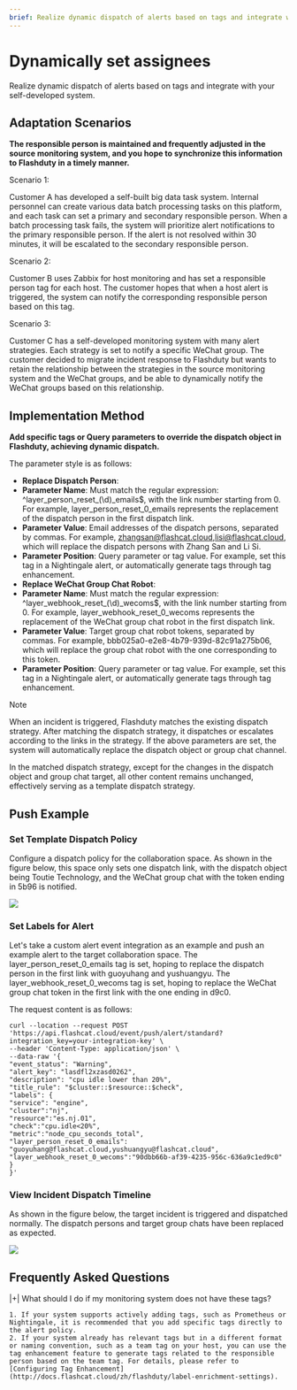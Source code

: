```yaml
---
brief: Realize dynamic dispatch of alerts based on tags and integrate with your self-developed system
---
```


# Dynamically set assignees

Realize dynamic dispatch of alerts based on tags and integrate with your self-developed system.

## Adaptation Scenarios

**The responsible person is maintained and frequently adjusted in the source monitoring system, and you hope to synchronize this information to Flashduty in a timely manner.**

Scenario 1:

Customer A has developed a self-built big data task system. Internal personnel can create various data batch processing tasks on this platform, and each task can set a primary and secondary responsible person. When a batch processing task fails, the system will prioritize alert notifications to the primary responsible person. If the alert is not resolved within 30 minutes, it will be escalated to the secondary responsible person.

Scenario 2:

Customer B uses Zabbix for host monitoring and has set a responsible person tag for each host. The customer hopes that when a host alert is triggered, the system can notify the corresponding responsible person based on this tag.

Scenario 3:

Customer C has a self-developed monitoring system with many alert strategies. Each strategy is set to notify a specific WeChat group. The customer decided to migrate incident response to Flashduty but wants to retain the relationship between the strategies in the source monitoring system and the WeChat groups, and be able to dynamically notify the WeChat groups based on this relationship.

## Implementation Method

**Add specific tags or Query parameters to override the dispatch object in Flashduty, achieving dynamic dispatch.**

The parameter style is as follows:

- **Replace Dispatch Person**:
- **Parameter Name**: Must match the regular expression: ^layer_person_reset_(\d)_emails$, with the link number starting from 0. For example, layer_person_reset_0_emails represents the replacement of the dispatch person in the first dispatch link.
- **Parameter Value**: Email addresses of the dispatch persons, separated by commas. For example, zhangsan@flashcat.cloud,lisi@flashcat.cloud, which will replace the dispatch persons with Zhang San and Li Si.
- **Parameter Position**: Query parameter or tag value. For example, set this tag in a Nightingale alert, or automatically generate tags through tag enhancement.
- **Replace WeChat Group Chat Robot**:
- **Parameter Name**: Must match the regular expression: ^layer_webhook_reset_(\d)_wecoms$, with the link number starting from 0. For example, layer_webhook_reset_0_wecoms represents the replacement of the WeChat group chat robot in the first dispatch link.
- **Parameter Value**: Target group chat robot tokens, separated by commas. For example, bbb025a0-e2e8-4b79-939d-82c91a275b06, which will replace the group chat robot with the one corresponding to this token.
- **Parameter Position**: Query parameter or tag value. For example, set this tag in a Nightingale alert, or automatically generate tags through tag enhancement.

> [!NOTE]
> When an incident is triggered, Flashduty matches the existing dispatch strategy. After matching the dispatch strategy, it dispatches or escalates according to the links in the strategy. If the above parameters are set, the system will automatically replace the dispatch object or group chat channel.
>
> In the matched dispatch strategy, except for the changes in the dispatch object and group chat target, all other content remains unchanged, effectively serving as a template dispatch strategy.

## Push Example

### Set Template Dispatch Policy

Configure a dispatch policy for the collaboration space. As shown in the figure below, this space only sets one dispatch link, with the dispatch object being Toutie Technology, and the WeChat group chat with the token ending in 5b96 is notified.

![](https://fcdoc.github.io/img/zh/flashduty/advanced/dynamic_notifications/1.avif)

### Set Labels for Alert

Let's take a custom alert event integration as an example and push an example alert to the target collaboration space. The layer_person_reset_0_emails tag is set, hoping to replace the dispatch person in the first link with guoyuhang and yushuangyu. The layer_webhook_reset_0_wecoms tag is set, hoping to replace the WeChat group chat token in the first link with the one ending in d9c0.

The request content is as follows:

```
curl --location --request POST 'https://api.flashcat.cloud/event/push/alert/standard?integration_key=your-integration-key' \
--header 'Content-Type: application/json' \
--data-raw '{
"event_status": "Warning",
"alert_key": "lasdfl2xzasd0262",
"description": "cpu idle lower than 20%",
"title_rule": "$cluster::$resource::$check",
"labels": {
"service": "engine",
"cluster":"nj",
"resource":"es.nj.01",
"check":"cpu.idle<20%",
"metric":"node_cpu_seconds_total",
"layer_person_reset_0_emails": "guoyuhang@flashcat.cloud,yushuangyu@flashcat.cloud",
"layer_webhook_reset_0_wecoms":"90dbb66b-af39-4235-956c-636a9c1ed9c0"
}
}'
```

### View Incident Dispatch Timeline

As shown in the figure below, the target incident is triggered and dispatched normally. The dispatch persons and target group chats have been replaced as expected.

![](https://fcdoc.github.io/img/zh/flashduty/advanced/dynamic_notifications/2.avif)

## Frequently Asked Questions

|+| What should I do if my monitoring system does not have these tags?

    1. If your system supports actively adding tags, such as Prometheus or Nightingale, it is recommended that you add specific tags directly to the alert policy.
    2. If your system already has relevant tags but in a different format or naming convention, such as a team tag on your host, you can use the tag enhancement feature to generate tags related to the responsible person based on the team tag. For details, please refer to [Configuring Tag Enhancement](http://docs.flashcat.cloud/zh/flashduty/label-enrichment-settings).